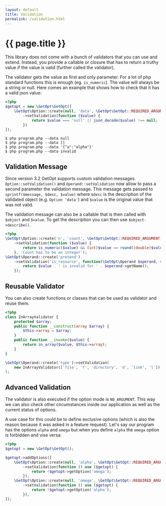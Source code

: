 ```yaml
---
layout: default
title: Validation
permalink: /validation.html
---
```

# {{ page.title }}

This library does not come with a bunch of validators that you can use and extend. Instead, you provide a callable or
closure that has to return a truthy value if the value is valid (further called the validator).

The validator gets the value as first and only parameter. For a lot of php standard functions this is enough (eg.
`is_numeric`). The value will always be a string or null. Here comes an example that shows how to check that it has
a valid json value:

```php
<?php
$getopt = new \GetOpt\GetOpt([
    \GetOpt\Option::create(null, 'data', \GetOpt\GetOpt::REQUIRED_ARGUMENT)
        ->setValidation(function ($value) {
            return $value === 'null' || json_decode($value) !== null;
        })
]);
```

```console
$ php program.php --data null
$ php program.php --data []
$ php program.php --data '{"a":"alpha"}'
$ php program.php --data invalid
```

## Validation Message

Since version 3.2 GetOpt supports custom validation messages. `Option::setValidation()` and `Operand::setValidation` now
allow to pass a second parameter the validation message. This message gets passed to `sprintf($message, $desc, $value)`
where `$desc` is the description of the validated object (e.g. `Option 'data'`) and `$value` is the original value that
was not valid.

The validation message can also be a callable that is then called with `$object` and `$value`. To get the description
you can then use `$object->describe()`.

```php
<?php
\GetOpt\Option::create('n', 'count', \GetOpt\GetOpt::REQUIRED_ARGUMENT)
    ->setValidation(function ($value) {
        return is_numeric($value) && (int)$value == round((double)$value);
    }, 'Count has to be an integer');
\GetOpt\Operand::create('pretend')
    ->setValidation('is_resource', function(\GetOpt\Operand $operand, $value) {
        return $value . ' is invalid for ' . $operand->getName();
    });
```

## Reusable Validator

You can also create functions or classes that can be used as validator and reuse them.

```php
<?php
class InArrayValidator {
    protected $array;
    public function __construct(array $array) {
        $this->array = $array;
    }
    public function __invoke($value) {
        return in_array($value, $this->array);
    }
}

\GetOpt\Operand::create('type')->setValidation(
    new InArrayValidator(['file', 'f', 'directory', 'd', 'link', 'l'])
);
```

## Advanced Validation

The validator is also executed if the option mode is `NO_ARGUMENT`. This way we can also check other circumstances
inside our application as well as the current status of options.

A use case for this could be to define exclusive options (which is also the reason because it was asked in a feature
request). Let's say our program has the options `alpha` and `omega` but when you define `alpha` the `omega` option is
forbidden and vise versa:

```php
<?php
$getopt = new \GetOpt\GetOpt();

$getopt->addOptions([
    \GetOpt\Option::create(null, 'alpha', \GetOpt\GetOpt::REQUIRED_ARGUMENT)
        ->setValidation(function () use ($getopt) {
            return !$getopt->getOption('omega');
        }),
    \GetOpt\Option::create(null, 'omega', \GetOpt\GetOpt::REQUIRED_ARGUMENT)
        ->setValidation(function () use ($getopt) {
            return !$getopt->getOption('alpha');
        }),
]);
```
